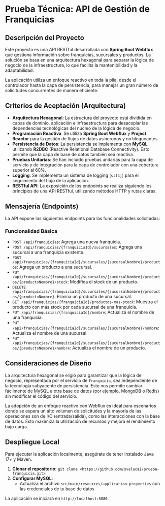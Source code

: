 # Prueba Técnica: API de Gestión de Franquicias

## Descripción del Proyecto

Este proyecto es una API RESTful desarrollada con **Spring Boot Webflux** que gestiona información sobre franquicias, sucursales y productos. La solución se basa en una arquitectura hexagonal para separar la lógica de negocio de la infraestructura, lo que facilita la mantenibilidad y la adaptabilidad.

La aplicación utiliza un enfoque reactivo en toda la pila, desde el controlador hasta la capa de persistencia, para manejar un gran número de solicitudes concurrentes de manera eficiente.

## Criterios de Aceptación (Arquitectura)

* **Arquitectura Hexagonal**: La estructura del proyecto está dividida en capas de dominio, aplicación e infraestructura para desacoplar las dependencias tecnológicas del núcleo de la lógica de negocio.
* **Programación Reactiva**: Se utiliza **Spring Boot Webflux** y **Project Reactor** para la gestión de flujos de datos asíncronos y no bloqueantes.
* **Persistencia de Datos**: La persistencia se implementa con **MySQL** utilizando **R2DBC** (Reactive Relational Database Connectivity). Esto permite que la capa de base de datos también sea reactiva.
* **Pruebas Unitarias**: Se han incluido pruebas unitarias para la capa de servicio y de integración para la capa de controlador con una cobertura superior al 60%.
* **Logging**: Se implementa un sistema de logging (`slf4j`) para el seguimiento del flujo de la aplicación.
* **RESTful API**: La exposición de los endpoints se realiza siguiendo los principios de una API RESTful, utilizando métodos HTTP y rutas claras.

## Mensajería (Endpoints)

La API expone los siguientes endpoints para las funcionalidades solicitadas:

### Funcionalidad Básica

* `POST /api/franquicias`: Agrega una nueva franquicia.
* `POST /api/franquicias/{franquiciaId}/sucursales`: Agrega una sucursal a una franquicia existente.
* `POST /api/franquicias/{franquiciaId}/sucursales/{sucursalNombre}/productos`: Agrega un producto a una sucursal.
* `PUT /api/franquicias/{franquiciaId}/sucursales/{sucursalNombre}/productos/{productoNombre}/stock`: Modifica el stock de un producto.
* `DELETE /api/franquicias/{franquiciaId}/sucursales/{sucursalNombre}/productos/{productoNombre}`: Elimina un producto de una sucursal.
* `GET /api/franquicias/{franquiciaId}/productos-mas-stock`: Muestra el producto con más stock por cada sucursal de una franquicia.
* `PUT /api/franquicias/{franquiciaId}/nombre`: Actualiza el nombre de una franquicia.
* `PUT /api/franquicias/{franquiciaId}/sucursales/{sucursalNombre}/nombre`: Actualiza el nombre de una sucursal.
* `PUT /api/franquicias/{franquiciaId}/sucursales/{sucursalNombre}/productos/{productoNombre}/nombre`: Actualiza el nombre de un producto.

## Consideraciones de Diseño

La arquitectura hexagonal se eligió para garantizar que la lógica de negocio, representada por el servicio de `Franquicia`, sea independiente de la tecnología subyacente de persistencia. Esto nos permite cambiar fácilmente de MySQL a otra base de datos (por ejemplo, MongoDB o Redis) sin modificar el código del servicio.

La adopción de un enfoque reactivo con Webflux es ideal para escenarios donde se espera un alto volumen de solicitudes y la mayoría de las operaciones son de I/O (entrada/salida), como las interacciones con la base de datos. Esto maximiza la utilización de recursos y mejora el rendimiento bajo carga.

## Despliegue Local

Para ejecutar la aplicación localmente, asegúrate de tener instalado Java 17+ y Maven.

1.  **Clonar el repositorio:** `git clone <https://github.com/svelacai/prueba-franquicia.git>`
2.  **Configurar MySQL**:
    * Actualiza el archivo `src/main/resources/application.properties` con las credenciales de tu base de datos


La aplicación se iniciará en `http://localhost:8080`.
